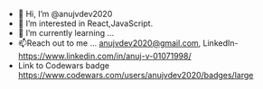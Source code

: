 - 👋 Hi, I’m @anujvdev2020
- 👀 I’m interested in React,JavaScript.
- 🌱 I’m currently learning ...
- 📫Reach out to me ... anujvdev2020@gmail.com,
    LinkedIn-https://www.linkedin.com/in/anuj-v-01071998/
- Link to Codewars badge https://www.codewars.com/users/anujvdev2020/badges/large
<!---
anujvdev2020/anujvdev2020 is a ✨ special ✨ repository because its `README.md` (this file) appears on your GitHub profile.
You can click the Preview link to take a look at your changes.
--->

